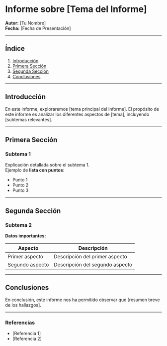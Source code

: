 # **Informe sobre [Tema del Informe]**

**Autor:** [Tu Nombre]  
**Fecha:** [Fecha de Presentación]

---

## **Índice**

1. [Introducción](#introducción)
2. [Primera Sección](#primera-sección)
3. [Segunda Sección](#segunda-sección)
4. [Conclusiones](#conclusiones)

---

## **Introducción**

En este informe, exploraremos [tema principal del informe]. El propósito de este informe es analizar los diferentes aspectos de [tema], incluyendo [subtemas relevantes].

---

## **Primera Sección**

### **Subtema 1**

Explicación detallada sobre el subtema 1.  
Ejemplo de **lista con puntos**:

- Punto 1
- Punto 2
- Punto 3

---

## **Segunda Sección**

### **Subtema 2**

**Datos importantes:**

| Aspecto        | Descripción                         |
|----------------|-------------------------------------|
| Primer aspecto | Descripción del primer aspecto      |
| Segundo aspecto| Descripción del segundo aspecto     |

---

## **Conclusiones**

En conclusión, este informe nos ha permitido observar que [resumen breve de los hallazgos].

---

### **Referencias**

- [Referencia 1]
- [Referencia 2]
